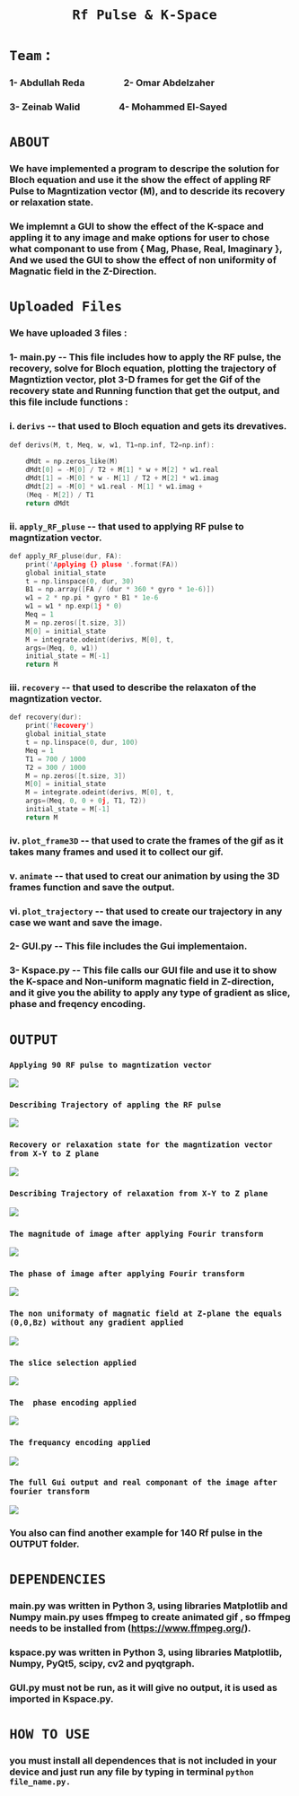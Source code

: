 # &emsp;&emsp;&emsp;&emsp;**`Rf Pulse & K-Space`**
# **`Team`** :
### 1- Abdullah Reda &emsp;&emsp;&emsp;&emsp;2- Omar Abdelzaher 
### 3- Zeinab Walid &emsp;&emsp;&emsp;&emsp;4- Mohammed El-Sayed 

# **`ABOUT`**
### We have implemented a program to descripe the solution for Bloch equation and use it the show the effect of appling RF Pulse to Magntization vector (M), and to descride its recovery or relaxation state.
### We implemnt a GUI to show the effect of the K-space and appling it to any image and make options for user to chose what componant to use from { Mag, Phase, Real, Imaginary }, And we used the GUI to show the effect of non uniformity of Magnatic field in the Z-Direction.

# **`Uploaded Files`** 
### We have uploaded 3 files :
### 1- main.py -- This file includes how to apply the RF pulse, the recovery, solve for Bloch equation, plotting the trajectory of Magntiztion vector, plot 3-D frames for get the Gif of the recovery state and Running function that get the output, and this file include functions : 
### i. `derivs` -- that used to Bloch equation and gets its drevatives.

```cpp
def derivs(M, t, Meq, w, w1, T1=np.inf, T2=np.inf):
    
    dMdt = np.zeros_like(M)
    dMdt[0] = -M[0] / T2 + M[1] * w + M[2] * w1.real
    dMdt[1] = -M[0] * w - M[1] / T2 + M[2] * w1.imag
    dMdt[2] = -M[0] * w1.real - M[1] * w1.imag + 
    (Meq - M[2]) / T1
    return dMdt
``` 
### ii. **`apply_RF_pluse`** -- that used to applying RF pulse to magntization vector.

```cpp
def apply_RF_pluse(dur, FA):
    print('Applying {} pluse '.format(FA))
    global initial_state
    t = np.linspace(0, dur, 30)
    B1 = np.array([FA / (dur * 360 * gyro * 1e-6)])
    w1 = 2 * np.pi * gyro * B1 * 1e-6
    w1 = w1 * np.exp(1j * 0)  
    Meq = 1
    M = np.zeros([t.size, 3])
    M[0] = initial_state
    M = integrate.odeint(derivs, M[0], t, 
    args=(Meq, 0, w1))  
    initial_state = M[-1]
    return M
```
### iii. **`recovery`** -- that used to describe the relaxaton of the magntization vector.

```cpp
def recovery(dur):
    print('Recovery')
    global initial_state
    t = np.linspace(0, dur, 100)
    Meq = 1
    T1 = 700 / 1000
    T2 = 300 / 1000
    M = np.zeros([t.size, 3])
    M[0] = initial_state
    M = integrate.odeint(derivs, M[0], t, 
    args=(Meq, 0, 0 + 0j, T1, T2)) 
    initial_state = M[-1]
    return M
```
### iv. **`plot_frame3D`** -- that used to crate the frames of the gif as it takes many frames and used it to collect our gif.
### v. **`animate`** -- that used to creat our animation by using the 3D frames function and save the output.
### vi. **`plot_trajectory`** -- that used to create our trajectory in any case we want and save the image.

### 2- GUI.py -- This file includes the Gui implementaion.
### 3- Kspace.py -- This file calls our GUI file and use it to show the K-space and Non-uniform magnatic field in Z-direction, and it give you the ability to apply any type of gradient as slice, phase and freqency encoding.

# **`OUTPUT`**
### **`Applying 90 RF pulse to magntization vector`**
![](OUTPUT/RF90.gif)
### **`Describing Trajectory of appling the RF pulse`**
![](OUTPUT/trajectory90.png)
### **`Recovery or relaxation state for the magntization vector from X-Y to Z plane`**
![](OUTPUT/recovery90.gif)
### **`Describing Trajectory of relaxation from X-Y to Z plane`**
![](OUTPUT/Rtrajectory90.png)
### **`The magnitude of image after applying Fourir transform`**
![](OUTPUT/K_mag.png)
### **`The phase of image after applying Fourir transform`**
![](OUTPUT/K_phase.png)
### **`The non uniformaty of magnatic field at Z-plane the equals (0,0,Bz) without any gradient applied`**
![](OUTPUT/no_gradient.png)
### **`The slice selection applied`**
![](OUTPUT/slice_encoding.png)
### **`The  phase encoding applied`**
![](OUTPUT/phase_encoding.png)
### **`The frequancy encoding applied`**
![](OUTPUT/frequency_encoding.png)
### **`The full Gui output and real componant of the image after fourier transform`**
![](OUTPUT/full_gui.png)
### You also can find another example for 140 Rf pulse in the OUTPUT folder.

# **`DEPENDENCIES`**
### main.py was written in Python 3, using libraries Matplotlib and Numpy  main.py uses ffmpeg to create animated gif , so ffmpeg needs to be installed from (https://www.ffmpeg.org/).
### kspace.py was written in Python 3, using libraries Matplotlib, Numpy, PyQt5, scipy, cv2 and pyqtgraph.
### GUI.py must not be run, as it will give no output, it is used as imported in Kspace.py.

# **`HOW TO USE`**
### you must install all dependences that is not included in your device and just run any file by typing in terminal `python file_name.py.`




